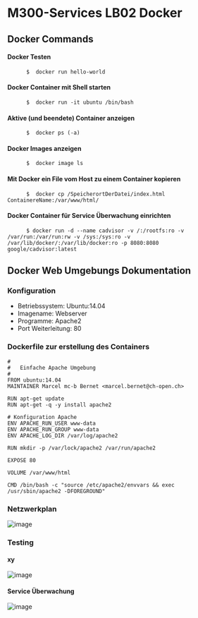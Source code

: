 # M300-Services LB02 Docker

## Docker Commands

#### Docker Testen

```Shell
      $  docker run hello-world
```

#### Docker Container mit Shell starten


```Shell
      $  docker run -it ubuntu /bin/bash
```

#### Aktive (und beendete) Container anzeigen

```Shell
      $  docker ps (-a)
```

#### Docker Images anzeigen

```Shell
      $  docker image ls
```

#### Mit Docker ein File vom Host zu einem Container kopieren

```Shell
      $  docker cp /SpeicherortDerDatei/index.html ContainereName:/var/www/html/
```

#### Docker Container für Service Überwachung einrichten

```Shell
      $ docker run -d --name cadvisor -v /:/rootfs:ro -v /var/run:/var/run:rw -v /sys:/sys:ro -v /var/lib/docker/:/var/lib/docker:ro -p 8080:8080 google/cadvisor:latest
```

## Docker Web Umgebungs Dokumentation 

### Konfiguration

* Betriebssystem: Ubuntu:14.04
* Imagename: Webserver
* Programme: Apache2
* Port Weiterleitung: 80

### Dockerfile zur erstellung des Containers

```Shell
#
#	Einfache Apache Umgebung
#
FROM ubuntu:14.04
MAINTAINER Marcel mc-b Bernet <marcel.bernet@ch-open.ch>

RUN apt-get update
RUN apt-get -q -y install apache2 

# Konfiguration Apache
ENV APACHE_RUN_USER www-data
ENV APACHE_RUN_GROUP www-data
ENV APACHE_LOG_DIR /var/log/apache2

RUN mkdir -p /var/lock/apache2 /var/run/apache2

EXPOSE 80

VOLUME /var/www/html

CMD /bin/bash -c "source /etc/apache2/envvars && exec /usr/sbin/apache2 -DFOREGROUND"
```

### Netzwerkplan

![image](https://user-images.githubusercontent.com/78543849/114041211-9fdb8180-9884-11eb-94e3-ce224f30bcf7.png)

### Testing

#### xy

![image](https://user-images.githubusercontent.com/78543849/114039816-5a6a8480-9883xy-11eb-86bd-d05e0a1b303d.png)

#### Service Überwachung

![image](https://user-images.githubusercontent.com/78543849/114864094-df5c1d80-9df0-11eb-998c-f3f537fd9d07.png)



